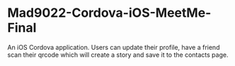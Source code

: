 # Mad9022-Cordova-iOS-MeetMe-Final
An iOS Cordova application. Users can update their profile, have a friend scan their qrcode which will create a story and save it to the contacts page.
